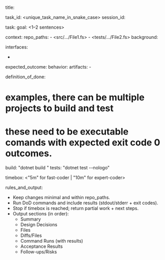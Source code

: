 title: <one-line imperative>

task_id: <unique_task_name_in_snake_case>
session_id: <string>

task:
  goal: <1–2 sentences>

context:
  repo_paths:
    - <src/.../File1.fs>
    - <tests/.../File2.fs>
  background: <short rationale>

interfaces:
  - <endpoint or function signature to respect>

expected_outcome:
  behavior: <observable behavior or API contract>
  artifacts:
    - <files created or updated>

definition_of_done:
  # examples, there can be multiple projects to build and test
  # these need to be executable comands with expected exit code 0 outcomes.
  build: "dotnet build <path-to-project>"
  tests: "dotnet test <path-to-project> --nologo"

timebox: <"5m" for fast-coder | "10m" for expert-coder>

rules_and_output:
  - Keep changes minimal and within repo_paths.
  - Run DoD commands and include results (stdout/stderr + exit codes).
  - Stop if timebox is reached; return partial work + next steps.
  - Output sections (in order):
    - Summary
    - Design Decisions
    - Files
    - Diffs/Files
    - Command Runs (with results)
    - Acceptance Results
    - Follow-ups/Risks
